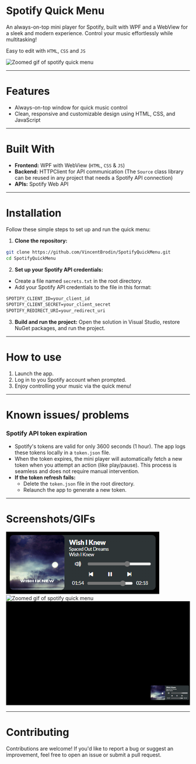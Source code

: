 ﻿# Spotify Quick Menu

An always-on-top mini player for Spotify, 
built with WPF and a WebView for a sleek and modern experience.
Control your music effortlessly while multitasking!

Easy to edit with `HTML`, `CSS` and `JS`

![Zoomed gif of spotify quick menu](SpotifyQuickMenu.gif)

---

# Features
- Always-on-top window for quick music control
- Clean, responsive and customizable design using HTML, CSS, and JavaScript

---

# Built With
- **Frontend:** WPF with WebView (`HTML`, `CSS` & `JS`)
- **Backend:** HTTPClient for API communication (The `Source` class library can be reused in any project that needs a Spotify API connection)
- **APIs:** Spotify Web API

---

# Installation
Follow these simple steps to set up and run the quick menu:

1. **Clone the repository:**
``` Bash
git clone https://github.com/VincentBrodin/SpotifyQuickMenu.git
cd SpotifyQuickMenu
```

2. **Set up your Spotify API credentials:**
- Create a file named `secrets.txt` in the root directory.
- Add your Spotify API credentials to the file in this format:
``` txt
SPOTIFY_CLIENT_ID=your_client_id  
SPOTIFY_CLIENT_SECRET=your_client_secret  
SPOTIFY_REDIRECT_URI=your_redirect_uri  
```
3. **Build and run the project:**
Open the solution in Visual Studio, restore NuGet packages, and run the project.

---

# How to use
1. Launch the app.
2. Log in to you Spotify account when prompted.
3. Enjoy controlling your music via the quick menu!

---

# Known issues/ problems
### Spotify API token expiration
- Spotify's tokens are valid for only 3600 seconds (1 hour). The app logs these tokens locally in a `token.json` file.
- When the token expires, the mini player will automatically fetch a new token when you attempt an action (like play/pause). This process is seamless and does not require manual intervention.
- **If the token refresh fails:**
	- Delete the `token.json` file in the root directory.
	- Relaunch the app to generate a new token.
---

# Screenshots/GIFs
![Zoomed picture of spotify quick menu](QuickMenuZoom.png)
![Zoomed gif of spotify quick menu](SpotifyQuickMenu.gif)
![Picture of spotify quick menu](QuickMenu.png)

---

# Contributing
Contributions are welcome! If you'd like to report a bug or suggest an improvement, feel free to open an issue or submit a pull request.

